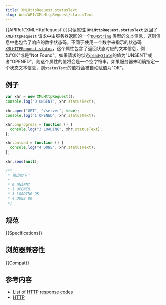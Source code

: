```yaml
---
title: XMLHttpRequest.statusText
slug: Web/API/XMLHttpRequest/statusText
---
```


{{APIRef('XMLHttpRequest')}}只读属性 **`XMLHttpRequest.statusText`** 返回了`XMLHttpRequest` 请求中由服务器返回的一个[`DOMString`](/zh-CN/docs/Web/API/DOMString) 类型的文本信息，这则信息中也包含了响应的数字状态码。不同于使用一个数字来指示的状态码[`XMLHTTPRequest.status`](/zh-CN/docs/Web/API/XMLHTTPRequest/status)，这个属性包含了返回状态对应的文本信息，例如"OK"或是"Not Found"。如果请求的状态[`readyState`](/zh-CN/docs/Web/API/XMLHttpRequest/readyState)的值为"UNSENT"或者"OPENED"，则这个属性的值将会是一个空字符串。如果服务器未明确指定一个状态文本信息，则`statusText`的值将会被自动赋值为"OK"。

## 例子

```js
var xhr = new XMLHttpRequest();
console.log("0 UNSENT", xhr.statusText);

xhr.open("GET", "/server", true);
console.log("1 OPENED", xhr.statusText);

xhr.onprogress = function () {
  console.log("3 LOADING", xhr.statusText);
};

xhr.onload = function () {
  console.log("4 DONE", xhr.statusText);
};

xhr.send(null);

/**
 * 输出如下：
 *
 * 0 UNSENT
 * 1 OPENED
 * 3 LOADING OK
 * 4 DONE OK
 */
```

## 规范

{{Specifications}}

## 浏览器兼容性

{{Compat}}

## 参考内容

- List of [HTTP response codes](/zh-CN/docs/Web/HTTP/Response_codes)
- [HTTP](/zh-CN/docs/Web/HTTP)
